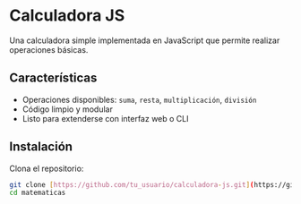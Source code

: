 # Calculadora JS

Una calculadora simple implementada en JavaScript que permite realizar operaciones básicas.

## Características

- Operaciones disponibles: `suma`, `resta`, `multiplicación`, `división`
- Código limpio y modular
- Listo para extenderse con interfaz web o CLI

## Instalación

Clona el repositorio:

```bash
git clone [https://github.com/tu_usuario/calculadora-js.git](https://github.com/masmian/matematicas.git)
cd matematicas
